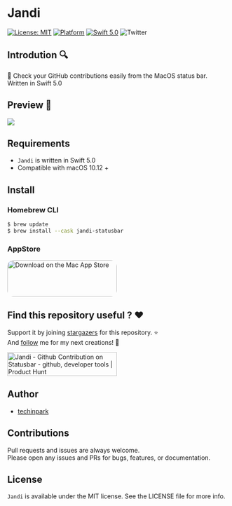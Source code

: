 # Jandi 


[![License: MIT](https://img.shields.io/badge/license-MIT-blue.svg?style=flat)](https://github.com/techinpark/jandi/blob/main/LICENSE)
[![Platform](https://img.shields.io/badge/platform-macOS-green.svg?style=flat)](https://github.com/techinpark/jandi)
[![Swift 5.0](https://img.shields.io/badge/Swift-5.0-orange.svg?style=flat)](https://developer.apple.com/swift/)
![Twitter](https://img.shields.io/twitter/follow/techinpark.svg?style=social&label=Follow)


## Introdution 🔍 

🌱 Check your GitHub contributions easily from the MacOS status bar. Written in Swift 5.0

## Preview 👀
![](./.github/images/preview.png)


## Requirements 

- `Jandi` is written in Swift 5.0
- Compatible with macOS 10.12 + 

## Install 

### Homebrew CLI 

```sh
$ brew update 
$ brew install --cask jandi-statusbar 
```

### AppStore

<a href="https://apps.apple.com/us/app/jandi-growth-your-code/id1551460285?mt=12&amp;itsct=apps_box&amp;itscg=30200" style="display: inline-block; overflow: hidden; border-radius: 13px; width: 250px; height: 83px;"><img src="https://tools.applemediaservices.com/api/badges/download-on-the-mac-app-store/black/en-US?size=250x83&amp;releaseDate=1612137600&h=21fffbfb6797aea42878a89d3fd093fd" alt="Download on the Mac App Store" style="border-radius: 13px; width: 250px; height: 83px;"></a>


## Find this repository useful ? ❤️

Support it by joining [stargazers](https://github.com/techinpark/Jandi/stargazers) for this repository. ⭐  
And [follow](https://github.com/techinpark) me for my next creations! 🤩

<a href="https://www.producthunt.com/posts/jandi-github-contribution-on-statusbar?utm_source=badge-featured&utm_medium=badge&utm_souce=badge-jandi-github-contribution-on-statusbar" target="_blank"><img src="https://api.producthunt.com/widgets/embed-image/v1/featured.svg?post_id=283693&theme=light" alt="Jandi - Github Contribution on Statusbar - github, developer tools | Product Hunt" style="width: 250px; height: 54px;" width="250" height="54" /></a> 

## Author 
- [techinpark](https://twitter.com/techinpark)

## Contributions 
Pull requests and issues are always welcome.  
Please open any issues and PRs for bugs, features, or documentation.


## License 
`Jandi` is available under the MIT license. See the LICENSE file for more info.

